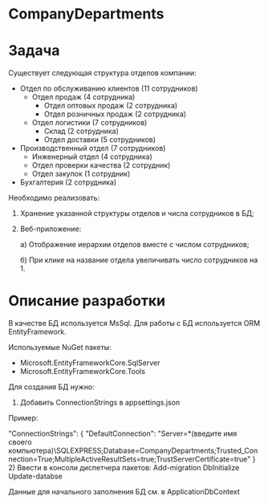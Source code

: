 # CompanyDepartments

# Задача
Существует следующая структура отделов компании:
- Отдел по обслуживанию клиентов (11 сотрудников)
  - Отдел продаж (4 сотрудника)
    - Отдел оптовых продаж (2 сотрудника)
    - Отдел розничных продаж (2 сотрудника)
  - Отдел логистики (7 сотрудников)
    - Склад (2 сотрудника)
    - Отдел доставки (5 сотрудников)
- Производственный отдел (7 сотрудников)
  - Инженерный отдел (4 сотрудника)
  - Отдел проверки качества (2 сотрудник)
  - Отдел закупок (1 сотрудник)
- Бухгалтерия (2 сотрудника)

Необходимо реализовать:
1) Хранение указанной структуры отделов и числа сотрудников в БД;
2) Веб-приложение:

    а) Отображение иерархии отделов вместе с числом сотрудников;
    
    б) При клике на название отдела увеличивать число сотрудников на 1.

# Описание разработки

В качестве БД используется MsSql.
Для работы с БД используется ORM EntityFramework.

Используемые NuGet пакеты:
- Microsoft.EntityFrameworkCore.SqlServer
- Microsoft.EntityFrameworkCore.Tools

Для создания БД нужно:
1) Добавить ConnectionStrings в appsettings.json

Пример:

"ConnectionStrings": {
    "DefaultConnection": "Server=*(введите имя своего компьютера)\\SQLEXPRESS;Database=CompanyDepartments;Trusted_Connection=True;MultipleActiveResultSets=true;TrustServerCertificate=true"
  }
2) Ввести в консоли диспетчера пакетов:
  Add-migration DbInitialize
  Update-databse
  
Данные для начального заполнения БД см. в ApplicationDbContext
